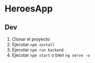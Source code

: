 # HeroesApp

## Dev

1. Clonar el proyecto
2. Ejecutar ```npm install```
3. Ejecutar ```npm run backend```
4. Ejecutar ```npm start``` o bien ```ng serve -o```